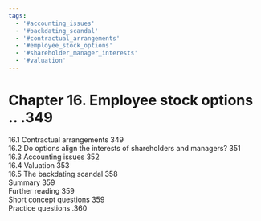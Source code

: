 ```yaml
---
tags:
  - '#accounting_issues'
  - '#backdating_scandal'
  - '#contractual_arrangements'
  - '#employee_stock_options'
  - '#shareholder_manager_interests'
  - '#valuation'
---
```

# Chapter 16. Employee stock options .. .349  

16.1 Contractual arrangements 349   
16.2 Do options align the interests of shareholders and managers? 351   
16.3 Accounting issues 352   
16.4 Valuation 353   
16.5 The backdating scandal 358   
Summary 359   
Further reading 359   
Short concept questions 359   
Practice questions .360  
